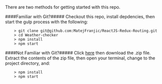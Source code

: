 There are two methods for getting started with this repo.

####Familiar with Git?#####
Checkout this repo, install depdencies, then start the gulp process with the following:

```
	> git clone git@github.com:MatejFranjic/ReactJS-Redux-Routing.git
	> cd Weather-checker
	> npm install
	> npm start
```

####Not Familiar with Git?#####
Click [here](git@github.com:MatejFranjic/ReactJS-Redux-Routing.git) then download the .zip file.  Extract the contents of the zip file, then open your terminal, change to the project directory, and:

```
	> npm install
	> npm start

```